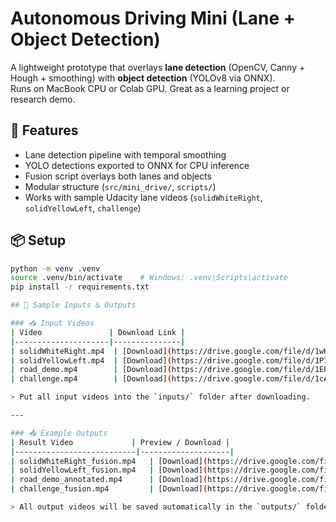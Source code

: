 # Autonomous Driving Mini (Lane + Object Detection)

A lightweight prototype that overlays **lane detection** (OpenCV, Canny + Hough + smoothing) with **object detection** (YOLOv8 via ONNX).  
Runs on MacBook CPU or Colab GPU. Great as a learning project or research demo.

## 🚀 Features
- Lane detection pipeline with temporal smoothing
- YOLO detections exported to ONNX for CPU inference
- Fusion script overlays both lanes and objects
- Modular structure (`src/mini_drive/`, `scripts/`)
- Works with sample Udacity lane videos (`solidWhiteRight`, `solidYellowLeft`, `challenge`)

## 📦 Setup
```bash
python -m venv .venv
source .venv/bin/activate    # Windows: .venv\Scripts\activate
pip install -r requirements.txt

## 🎥 Sample Inputs & Outputs

### 📥 Input Videos
| Video               | Download Link |
|---------------------|---------------|
| solidWhiteRight.mp4  | [Download](https://drive.google.com/file/d/1wKz1jC-TK66DS5T1T0m-Jsy4jZE4zxRe/view?usp=drive_link) |
| solidYellowLeft.mp4  | [Download](https://drive.google.com/file/d/1PIWw4B_CViOFSsXVnnEvvYq-J1x-83k3/view?usp=drive_link) |
| road_demo.mp4        | [Download](https://drive.google.com/file/d/1ERTPfN41CXrtZ4JghRt2eK8HWgaDl4Wq/view?usp=drive_link) |
| challenge.mp4        | [Download](https://drive.google.com/file/d/1cAxvty2XeKWVY7Lx9NCgMT7eJfNEI6fd/view?usp=drive_link) |

> Put all input videos into the `inputs/` folder after downloading.

---

### 📤 Example Outputs
| Result Video             | Preview / Download |
|---------------------------|--------------------|
| solidWhiteRight_fusion.mp4   | [Download](https://drive.google.com/file/d/1EYM_GLkJBFP9JzpXwk77z8hoeduNXxdv/view?usp=drive_link) |
| solidYellowLeft_fusion.mp4   | [Download](https://drive.google.com/file/d/1D74gs1InLAVbB0nfknepgwuvNLdgI0k_/view?usp=drive_link) |
| road_demo_annotated.mp4      | [Download](https://drive.google.com/file/d/1OIVmjj0ZStSj6LjEgiwxDFISMouYtIV_/view?usp=drive_link) |
| challenge_fusion.mp4         | [Download](https://drive.google.com/file/d/19OWn9chuFpRJyGsXBqC9kG5B62VeyukQ/view?usp=drive_link) |

> All output videos will be saved automatically in the `outputs/` folder.
